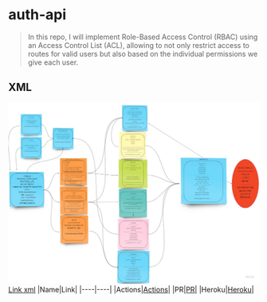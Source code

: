 # auth-api

> In this repo, I will implement Role-Based Access Control (RBAC) using an Access Control List (ACL), allowing to not only restrict access to routes for valid users but also based on the individual permissions we give each user.

## XML

![xml](/src/image/Untitled%20(2).jpg)
[Link xml](https://miro.com/app/board/uXjVOG052II=/?invite_link_id=589918118769)
|Name|Link|
|----|----|
|Actions|[Actions](https://github.com/Mujahedyousef/auth-api/actions)|
|PR|[PR](https://github.com/Mujahedyousef/auth-api/pull/1)|
|Heroku|[Heroku]()|
